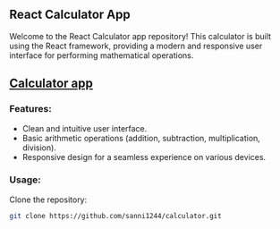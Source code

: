 <h2>React Calculator App</h2>

Welcome to the React Calculator app repository! This calculator is built using the React framework, providing a modern and responsive user interface for performing mathematical operations.
<h2><a href='https://sanni1244.github.io/calculator/'>Calculator app</a></h2>

<h3>Features:</h3>

- Clean and intuitive user interface.
- Basic arithmetic operations (addition, subtraction, multiplication, division).
- Responsive design for a seamless experience on various devices.

<h3>Usage:</h3>

Clone the repository:

   ```bash
   git clone https://github.com/sanni1244/calculator.git
